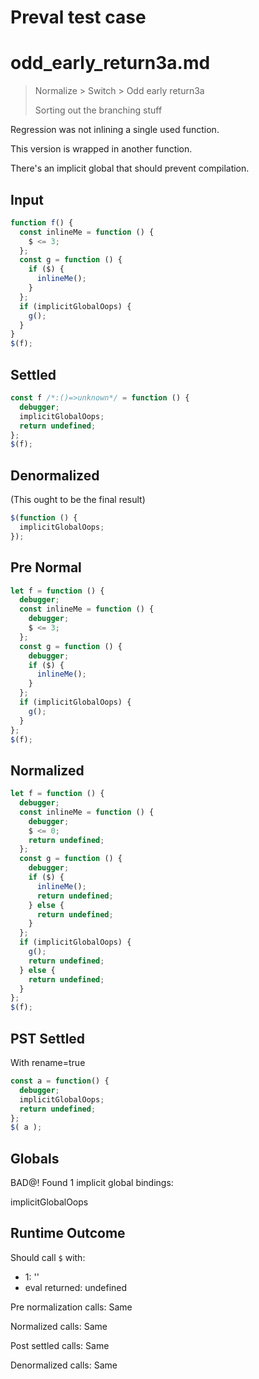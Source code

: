 # Preval test case

# odd_early_return3a.md

> Normalize > Switch > Odd early return3a
>
> Sorting out the branching stuff

Regression was not inlining a single used function.

This version is wrapped in another function.

There's an implicit global that should prevent compilation.

## Input

`````js filename=intro
function f() {
  const inlineMe = function () {
    $ <= 3;
  };
  const g = function () {
    if ($) {
      inlineMe();
    }
  };
  if (implicitGlobalOops) {
    g();
  }
}
$(f);
`````

## Settled


`````js filename=intro
const f /*:()=>unknown*/ = function () {
  debugger;
  implicitGlobalOops;
  return undefined;
};
$(f);
`````

## Denormalized
(This ought to be the final result)

`````js filename=intro
$(function () {
  implicitGlobalOops;
});
`````

## Pre Normal


`````js filename=intro
let f = function () {
  debugger;
  const inlineMe = function () {
    debugger;
    $ <= 3;
  };
  const g = function () {
    debugger;
    if ($) {
      inlineMe();
    }
  };
  if (implicitGlobalOops) {
    g();
  }
};
$(f);
`````

## Normalized


`````js filename=intro
let f = function () {
  debugger;
  const inlineMe = function () {
    debugger;
    $ <= 0;
    return undefined;
  };
  const g = function () {
    debugger;
    if ($) {
      inlineMe();
      return undefined;
    } else {
      return undefined;
    }
  };
  if (implicitGlobalOops) {
    g();
    return undefined;
  } else {
    return undefined;
  }
};
$(f);
`````

## PST Settled
With rename=true

`````js filename=intro
const a = function() {
  debugger;
  implicitGlobalOops;
  return undefined;
};
$( a );
`````

## Globals

BAD@! Found 1 implicit global bindings:

implicitGlobalOops

## Runtime Outcome

Should call `$` with:
 - 1: '<function>'
 - eval returned: undefined

Pre normalization calls: Same

Normalized calls: Same

Post settled calls: Same

Denormalized calls: Same
